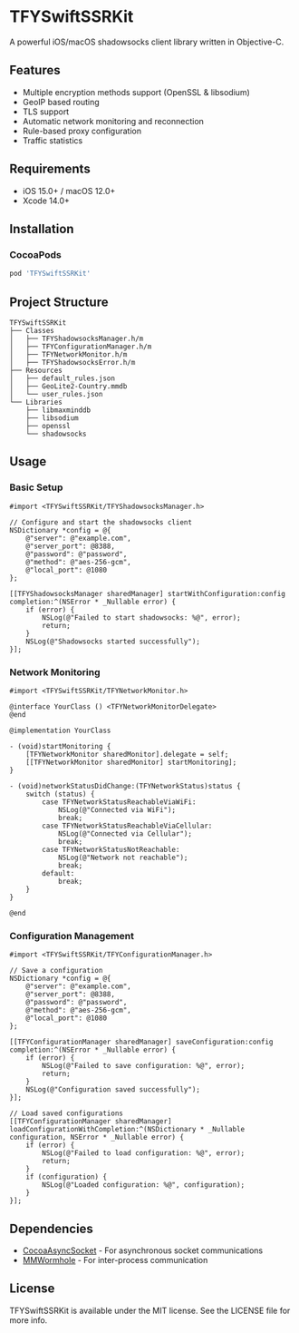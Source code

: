 # TFYSwiftSSRKit

A powerful iOS/macOS shadowsocks client library written in Objective-C.

## Features

* Multiple encryption methods support (OpenSSL & libsodium)
* GeoIP based routing
* TLS support
* Automatic network monitoring and reconnection
* Rule-based proxy configuration
* Traffic statistics

## Requirements

* iOS 15.0+ / macOS 12.0+
* Xcode 14.0+

## Installation

### CocoaPods

```ruby
pod 'TFYSwiftSSRKit'
```

## Project Structure

```
TFYSwiftSSRKit
├── Classes
│   ├── TFYShadowsocksManager.h/m
│   ├── TFYConfigurationManager.h/m
│   ├── TFYNetworkMonitor.h/m
│   ├── TFYShadowsocksError.h/m
├── Resources
│   ├── default_rules.json
│   ├── GeoLite2-Country.mmdb
│   └── user_rules.json
└── Libraries
    ├── libmaxminddb
    ├── libsodium
    ├── openssl
    └── shadowsocks
```

## Usage

### Basic Setup

```objc
#import <TFYSwiftSSRKit/TFYShadowsocksManager.h>

// Configure and start the shadowsocks client
NSDictionary *config = @{
    @"server": @"example.com",
    @"server_port": @8388,
    @"password": @"password",
    @"method": @"aes-256-gcm",
    @"local_port": @1080
};

[[TFYShadowsocksManager sharedManager] startWithConfiguration:config completion:^(NSError * _Nullable error) {
    if (error) {
        NSLog(@"Failed to start shadowsocks: %@", error);
        return;
    }
    NSLog(@"Shadowsocks started successfully");
}];
```

### Network Monitoring

```objc
#import <TFYSwiftSSRKit/TFYNetworkMonitor.h>

@interface YourClass () <TFYNetworkMonitorDelegate>
@end

@implementation YourClass

- (void)startMonitoring {
    [TFYNetworkMonitor sharedMonitor].delegate = self;
    [[TFYNetworkMonitor sharedMonitor] startMonitoring];
}

- (void)networkStatusDidChange:(TFYNetworkStatus)status {
    switch (status) {
        case TFYNetworkStatusReachableViaWiFi:
            NSLog(@"Connected via WiFi");
            break;
        case TFYNetworkStatusReachableViaCellular:
            NSLog(@"Connected via Cellular");
            break;
        case TFYNetworkStatusNotReachable:
            NSLog(@"Network not reachable");
            break;
        default:
            break;
    }
}

@end
```

### Configuration Management

```objc
#import <TFYSwiftSSRKit/TFYConfigurationManager.h>

// Save a configuration
NSDictionary *config = @{
    @"server": @"example.com",
    @"server_port": @8388,
    @"password": @"password",
    @"method": @"aes-256-gcm",
    @"local_port": @1080
};

[[TFYConfigurationManager sharedManager] saveConfiguration:config completion:^(NSError * _Nullable error) {
    if (error) {
        NSLog(@"Failed to save configuration: %@", error);
        return;
    }
    NSLog(@"Configuration saved successfully");
}];

// Load saved configurations
[[TFYConfigurationManager sharedManager] loadConfigurationWithCompletion:^(NSDictionary * _Nullable configuration, NSError * _Nullable error) {
    if (error) {
        NSLog(@"Failed to load configuration: %@", error);
        return;
    }
    if (configuration) {
        NSLog(@"Loaded configuration: %@", configuration);
    }
}];
```

## Dependencies

* [CocoaAsyncSocket](https://github.com/robbiehanson/CocoaAsyncSocket) - For asynchronous socket communications
* [MMWormhole](https://github.com/mutualmobile/MMWormhole) - For inter-process communication

## License

TFYSwiftSSRKit is available under the MIT license. See the LICENSE file for more info. 